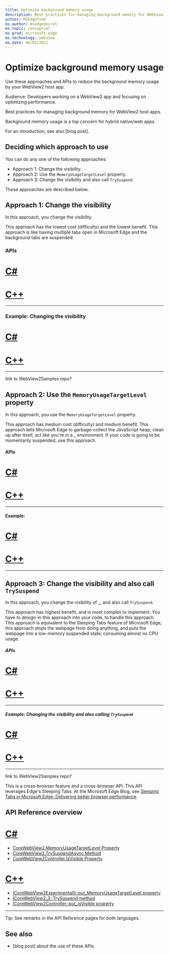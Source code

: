 ```yaml
---
title: Optimize background memory usage
description: Best practices for managing background memory for WebView2 host apps.
author: MSEdgeTeam
ms.author: msedgedevrel
ms.topic: conceptual
ms.prod: microsoft-edge
ms.technology: webview
ms.date: 06/02/2022
---
```

# Optimize background memory usage

Use these approaches and APIs to reduce the background memory usage by your WebView2 host app.

Audience: Developers working on a WebView2 app and focusing on optimizing performance.
<!--
hybrid app developers
Performance engineers
WebView2 app developers -->

Best practices for managing background memory for WebView2 host apps.

Background memory usage is a top concern for hybrid native/web apps.

For an introduction, see also [blog post].


<!-- ====================================================================== -->
## Deciding which approach to use

You can do any one of the following approaches:
* Approach 1: Change the visibility.<!--TODO: of _ -->
* Approach 2: Use the `MemoryUsageTargetLevel` property.
* Approach 3: Change the visibility and also call `TrySuspend`.

These approaches are described below.


<!-- ====================================================================== -->
## Approach 1: Change the visibility

<!-- What is the approach? -->

In this approach, you change the visibility.<!--TODO: of _ -->

<!-- Why/when would you use this approach? -->

This approach has the lowest cost (difficulty) and the lowest benefit.  This approach is like having multiple tabs open in Microsoft Edge and the background tabs are suspended.


<!-- experiment: h3's: -->
### APIs

# [C#](#tab/c-sharp)

# [C++](#tab/cpp)

---


### Example: Changing the visibility

# [C#](#tab/c-sharp)

# [C++](#tab/cpp)

---


link to WebView2Samples repo?


<!-- ====================================================================== -->
## Approach 2: Use the `MemoryUsageTargetLevel` property

<!-- What is the approach? -->

In this approach, you use the `MemoryUsageTargetLevel` property.

<!-- Why/when would you use this approach? -->

This approach has medium cost (difficulty) and medium benefit.  This approach tells Microsoft Edge to garbage-collect the JavaScript heap; clean up after itself, act like you're in a _ environment.  If your code is going to be momentarily suspended, use this approach.

<!-- experiment: h4's: -->

#### APIs

# [C#](#tab/c-sharp)

# [C++](#tab/cpp)

---


#### Example: 

# [C#](#tab/c-sharp)

# [C++](#tab/cpp)

---


<!-- ====================================================================== -->
## Approach 3: Change the visibility and also call `TrySuspend`

<!-- What is the approach? -->

In this approach, you change the visibility of _, and also call `TrySuspend`.  

<!-- Why/when would you use this approach? -->

This approach has highest benefit, and is most complex to implement.  You have to design-in this approach into your code, to handle this approach.  This approach is equivalent to the Sleeping Tabs feature of Microsoft Edge; this approach stops the webpage from doing anything, and puts the webpage into a low-memory suspended state; consuming almost no CPU usage.


<!-- experiment: h5's: -->
##### APIs

# [C#](#tab/c-sharp)

# [C++](#tab/cpp)

---


##### Example: Changing the visibility and also calling `TrySuspend`

# [C#](#tab/c-sharp)

# [C++](#tab/cpp)

---


link to WebView2Samples repo?


<!-- 
Link to scenario: in work item
Link to specs/explainers: in work item
There will be a screencast/gif/demo
-->

This is a cross-browser feature and a cross-browser API.  This API leverages Edge's Sleeping Tabs.  At the Microsoft Edge Blog, see [Sleeping Tabs in Microsoft Edge: Delivering better browser performance](https://blogs.windows.com/msedgedev/2020/12/09/sleeping-tabs-beta-performance/).


<!-- ====================================================================== -->
<!-- ## Remarks -->

<!-- copied from https://docs.microsoft.com/dotnet/api/microsoft.web.webview2.core.corewebview2.memoryusagetargetlevel -->

<!-- 
An app may set `MemoryUsageTargetLevel` to indicate desired memory consumption level of WebView.
Scripts will not be impacted and continue to run.
This is useful for inactive apps that still want to run scripts and/or keep network connections alive and therefore could not call `TrySuspendAsync` and `Resume` to reduce memory consumption.
These apps can set memory usage target level to Low when the app becomes inactive, and set back to Normal when the app becomes active.

It is not necessary to set `CoreWebView2Controller`'s `IsVisible` property to false when setting the property.

It is a best effort operation to change memory usage level, and the API will return before the operation completes.

Setting the level to Low could potentially cause memory for some WebView browser processes to be swapped out to disk in some circumstances. It is a best effort to reduce memory usage as much as possible. If a script runs after its related memory has been swapped out, the memory will be swapped back in to ensure the script can still run, but performance might be impacted. Therefore, the app should set the level back to Normal when the app becomes active again. Setting memory usage target level back to normal will not happen automatically.

An app should choose to use either the combination of TrySuspendAsync() and Resume() or the combination of setting MemoryUsageTargetLevel to Low and Normal. It is not advisable to mix them. Trying to set MemoryUsageTargetLevel while suspended will be ignored. The TrySuspendAsync() and Resume() methods will change the MemoryUsageTargetLevel. TrySuspendAsync() will automatically set MemoryUsageTargetLevel to Low while Resume() on suspended WebView will automatically set MemoryUsageTargetLevel to Normal. Calling Resume() when the WebView is not suspended would not change MemoryUsageTargetLevel. -->


<!--
also read cpp Remarks: 
[ICoreWebView2Experimental5::put_MemoryUsageTargetLevel property](https://docs.microsoft.com/microsoft-edge/webview2/reference/win32/icorewebview2experimental5#put_memoryusagetargetlevel)

We want to bring the two API Ref pages paragraphs to be as identical as possible, lang permitting; only the lang should be different, not the discussion points & wording.
-->


<!-- ====================================================================== -->
## API Reference overview

# [C#](#tab/c-sharp)

* [CoreWebView2.MemoryUsageTargetLevel Property](https://docs.microsoft.com/dotnet/api/microsoft.web.webview2.core.corewebview2.memoryusagetargetlevel)<!-- read both .net & c++ remarks on "same" equiv prop -->
* [CoreWebView2.TrySuspendAsync Method](https://docs.microsoft.com/dotnet/api/microsoft.web.webview2.core.corewebview2.trysuspendasync)
* [CoreWebView2Controller.IsVisible Property](https://docs.microsoft.com/dotnet/api/microsoft.web.webview2.core.corewebview2controller.isvisible#microsoft-web-webview2-core-corewebview2controller-isvisible)

# [C++](#tab/cpp)

* [ICoreWebView2Experimental5::put_MemoryUsageTargetLevel property](https://docs.microsoft.com/microsoft-edge/webview2/reference/win32/icorewebview2experimental5#put_memoryusagetargetlevel)
* [ICoreWebView2_3::TrySuspend method](https://docs.microsoft.com/microsoft-edge/webview2/reference/win32/icorewebview2_3#trysuspend)
* [ICoreWebView2Controller::put_IsVisible property](https://docs.microsoft.com/microsoft-edge/webview2/reference/win32/icorewebview2controller#put_isvisible)

---

Tip: See remarks in the API Reference pages for both languages.


<!-- ====================================================================== -->
## See also

* [blog post] about the use of these APIs.
